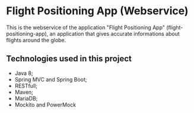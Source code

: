 # Flight Positioning App (Webservice)

This is the webservice of the application "Flight Positioning App" (flight-positioning-app), an application that gives accurate informations about flights around the globe.

## Technologies used in this project

- Java 8;
- Spring MVC and Spring Boot;
- RESTfull;
- Maven;
- MariaDB;
- Mockito and PowerMock
